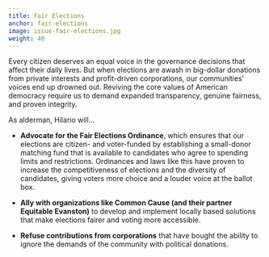 ```yaml
---
title: Fair Elections
anchor: fair-elections
image: issue-fair-elections.jpg
weight: 40
---
```

Every citizen deserves an equal voice in the governance decisions that affect their daily lives. But when elections are awash in big-dollar donations from private interests and profit-driven corporations, our communities’ voices end up drowned out. Reviving the core values of American democracy require us to demand expanded transparency, genuine fairness, and proven integrity.

As alderman, Hilario will...

* **Advocate for the Fair Elections Ordinance**, which ensures that our elections are citizen- and voter-funded by establishing a small-donor matching fund that is available to candidates who agree to spending limits and restrictions. Ordinances and laws like this have proven to increase the competitiveness of elections and the diversity of candidates, giving voters more choice and a louder voice at the ballot box.

* **Ally with organizations like Common Cause (and their partner Equitable Evanston)** to develop and implement locally based solutions that make elections fairer and voting more accessible.

* **Refuse contributions from corporations** that have bought the ability to ignore the demands of the community with political donations.
